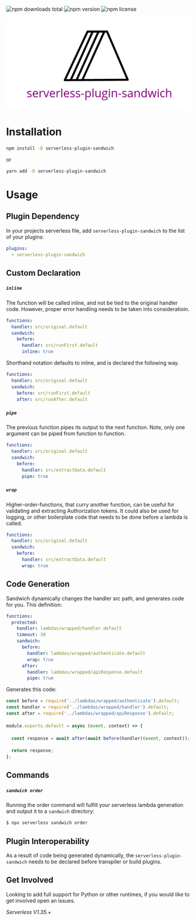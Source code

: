 ![npm downloads total](https://img.shields.io/npm/dt/serverless-plugin-sandwich.svg) ![npm version](https://img.shields.io/npm/v/serverless-plugin-sandwich.svg) ![npm license](https://img.shields.io/npm/l/serverless-plugin-sandwich.svg)

![header](https://raw.githubusercontent.com/icarus-sullivan/serverless-plugin-sandwich/master/header.png)

# Installation

```sh
npm install -D serverless-plugin-sandwich
```
or
```sh
yarn add -D serverless-plugin-sandwich
```

# Usage

## Plugin Dependency

In your projects serverless file, add `serverless-plugin-sandwich` to the list of your plugins:

```yaml
plugins:
  - serverless-plugin-sandwich
```

## Custom Declaration
##### `inline`
The function will be called inline, and not be tied to the original handler code. However, proper error handling needs to be taken into consideratioin.

```yaml
functions:
  handler: src/original.default
  sandwich:
    before:
      handler: src/runFirst.default
      inline: true
```

Shorthand notation defaults to inline, and is declared the following way. 

```yaml
functions:
  handler: src/original.default
  sandwich:
    before: src/runFirst.default
    after: src/runAfter.default
```

##### `pipe`
The previous function pipes its output to the next function. Note, only one argument can be piped from function to function. 

```yaml
functions:
  handler: src/original.default
  sandwich:
    before:
      handler: src/extractData.default
      pipe: true
```

##### `wrap`
Higher-order-functions, that curry another function, can be useful for validating and extracting Authorization tokens. It could also be used for logging, or other boilerplate code that needs to be done before a lambda is called. 

```yaml
functions:
  handler: src/original.default
  sandwich:
    before:
      handler: src/extractData.default
      wrap: true
```

## Code Generation
Sandwich dynamically changes the handler src path, and generates code for you. This definition:
```yaml
functions:
  protected:
    handler: lambdas/wrapped/handler.default
    timeout: 30
    sandwich:
      before: 
        handler: lambdas/wrapped/authenticate.default
        wrap: true
      after: 
        handler: lambdas/wrapped/apiResponse.default
        pipe: true
```

Generates this code:
```javascript
const before = require('../lambdas/wrapped/authenticate').default;
const handler = require('../lambdas/wrapped/handler').default;
const after = require('../lambdas/wrapped/apiResponse').default;

module.exports.default = async (event, context) => {

  const response = await after(await before(handler)(event, context));
  
  return response;
};
```

## Commands
##### `sandwich order`

Running the order command will fulfill your serverless lambda generation and output it to a `sandwich` directory:
```sh
$ npx serverless sandwich order
```

## Plugin Interoperability
As a result of code being generated dynamically, the `serverless-plugin-sandwich` needs to be declared before transpiler or build plugins. 

## Get Involved
Looking to add full support for Python or other runtimes, if you would like to get involved open an issues. 

_Serverless V1.35.+_
